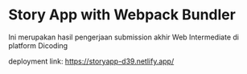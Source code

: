 # Story App with Webpack Bundler
Ini merupakan hasil pengerjaan submission akhir Web Intermediate di platform Dicoding

deployment link: https://storyapp-d39.netlify.app/
